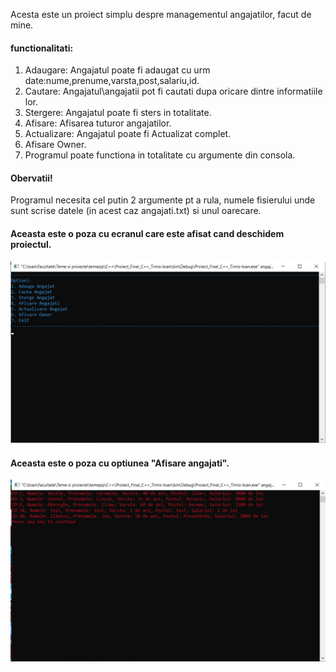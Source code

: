 Acesta este un proiect simplu despre managementul angajatilor, facut de mine.

#### functionalitati: 
1. Adaugare: Angajatul poate fi adaugat cu urm date:nume,prenume,varsta,post,salariu,id.
2. Cautare: Angajatul\angajatii pot fi cautati dupa oricare dintre informatiile lor.
3. Stergere: Angajatul poate fi sters in totalitate.
4. Afisare: Afisarea tuturor angajatilor.
5. Actualizare: Angajatul poate fi Actualizat complet.
6. Afisare Owner.
7. Programul poate functiona in totalitate cu argumente din consola.

#### Obervatii!
Programul necesita cel putin 2 argumente pt a rula, numele fisierului unde sunt scrise datele (in acest caz angajati.txt) si unul oarecare.

#### Aceasta este o poza cu ecranul care este afisat cand deschidem proiectul.
![Ecran_deschidere](img\Ecran_deschidere.png)

#### Aceasta este o poza cu optiunea "Afisare angajati".

![Afisare_angajati](img\Ecran_afisare.png)

